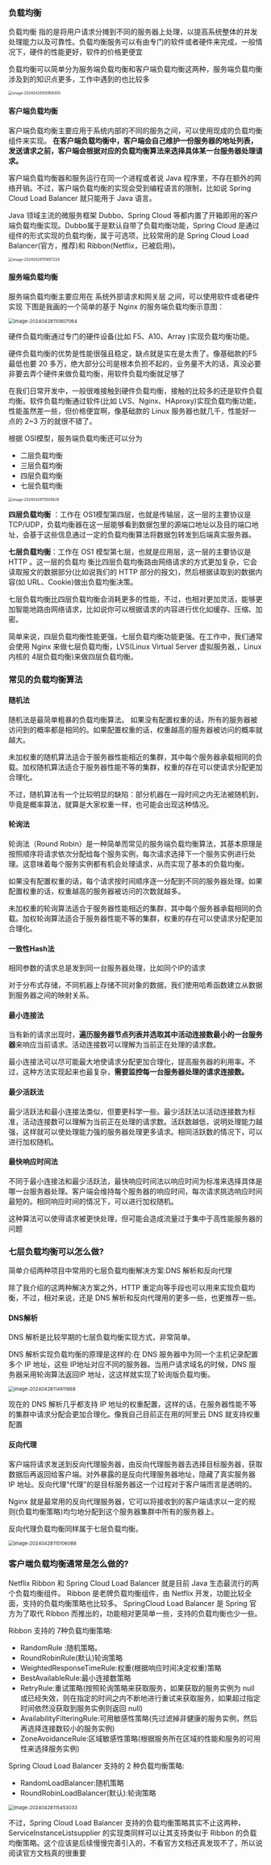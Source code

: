 ### **负载均衡**

负载均衡 指的是将用户请求分摊到不同的服务器上处理，以提高系统整体的并发处理能力以及可靠性。负载均衡服务可以有由专门的软件或者硬件来完成，一般情况下，硬件的性能更好，软件的价格更便宜

负载均衡可以简单分为服务端负载均衡和客户端负载均衡这两种，服务端负载均衡涉及到的知识点更多，工作中遇到的也比较多

<img src="https://palepics.oss-cn-guangzhou.aliyuncs.com/img/image-20240428105956305.png" alt="image-20240428105956305" style="zoom:50%;" />





#### **客户端负载均衡**

客户端负载均衡主要应用于系统内部的不同的服务之间，可以使用现成的负载均衡组件来实现。
**在客户端负载均衡中，客户端会自己维护一份服务器的地址列表，发送请求之前，客户端会根据对应的负载均衡算法来选择具体某一台服务器处理请求。**

客户端负载均衡器和服务运行在同一个进程或者说 Java 程序里，不存在额外的网络开销。不过，客户端负载均衡的实现会受到编程语言的限制，比如说 Spring Cloud Load Balancer 就只能用于 Java 语言。

Java 领域主流的微服务框架 Dubbo、Spring Cloud 等都内置了开箱即用的客户端负载均衡实现。Dubbo属于是默认自带了负载均衡功能，Spring Cloud 是通过组件的形式实现的负载均衡，属于可选项，比较常用的是 Spring Cloud Load Balancer(官方，推荐)和 Ribbon(Netflix，已被启用)。

<img src="https://palepics.oss-cn-guangzhou.aliyuncs.com/img/image-20240428110657224.png" alt="image-20240428110657224" style="zoom:50%;" />



#### **服务端负载均衡**

服务端负载均衡主要应用在 系统外部请求和网关层 之间，可以使用软件或者硬件实现
下图是我画的一个简单的基于 Nginx 的服务端负载均衡示意图：

<img src="https://palepics.oss-cn-guangzhou.aliyuncs.com/img/image-20240428110807064.png" alt="image-20240428110807064" style="zoom: 67%;" />

硬件负载均衡通过专门的硬件设备(比如 F5、A10、Array )实现负载均衡功能。

硬件负载均衡的优势是性能很强且稳定，缺点就是实在是太贵了。像基础款的F5 最低也要 20 多万，绝大部分公司是根本负担不起的，业务量不大的话，真没必要非要去弄个硬件来做负载均衡，用软件负载均衡就足够了

在我们日常开发中，一般很难接触到硬件负载均衡，接触的比较多的还是软件负载均衡。软件负载均衡通过软件(比如 LVS、Nginx、HAproxy)实现负载均衡功能，性能虽然差一些，但价格便宜啊，像基础款的 Linux 服务器也就几千，性能好一点的 2~3 万的就很不错了。



根据 OSI模型，服务端负载均衡还可以分为

- 二层负载均衡
- 三层负载均衡
- 四层负载均衡
- 七层负载均衡

<img src="https://palepics.oss-cn-guangzhou.aliyuncs.com/img/image-20240428111005828.png" alt="image-20240428111005828" style="zoom:50%;" />



**四层负载均衡** ：工作在 OS1模型第四层，也就是传输层，这一层的主要协议是 TCP/UDP，负载均衡器在这一层能够看到数据包里的源端口地址以及目的端口地址，会基于这些信息通过一定的负载均衡算法将数据包转发到后端真实服务器。

**七层负载均衡**：工作在 OS1 模型第七层，也就是应用层，这一层的主要协议是 HTTP 。这一层的负载均
衡比四层负载均衡路由网络请求的方式更加复杂，它会读取报文的数据部分(比如说我们的 HTTP 部分的报文)，然后根据读取到的数据内容(如 URL、Cookie)做出负载均衡决策。

七层负载均衡比四层负载均衡会消耗更多的性能，不过，也相对更加灵活，能够更加智能地路由网络请求，比如说你可以根据请求的内容进行优化如缓存、压缩、加密。

简单来说，四层负载均衡性能更强，七层负载均衡功能更强。在工作中，我们通常会使用 Nginx 来做七层负载均衡，LVS(Linux Virtual Server 虚拟服务器,，Linux 内核的 4层负载均衡)来做四层负载均衡。



### **常见的负载均衡算法**

#### **随机法**

随机法是最简单粗暴的负载均衡算法。
如果没有配置权重的话，所有的服务器被访问到的概率都是相同的。如果配置权重的话，权重越高的服务器被访问的概率就越大。

未加权重的随机算法适合于服务器性能相近的集群，其中每个服务器承载相同的负载。加权随机算法适合于服务器性能不等的集群，权重的存在可以使请求分配更加合理化。

不过，随机算法有一个比较明显的缺陷：部分机器在一段时间之内无法被随机到，毕竟是概率算法，就算是大家权重一样，也可能会出现这种情况。



#### **轮询法**

轮询法（Round Robin）是一种简单而常见的服务端负载均衡算法，其基本原理是按照顺序将请求依次分配给每个服务实例，每次请求选择下一个服务实例进行处理。这意味着每个服务实例都有机会处理请求，从而实现了基本的负载均衡。

如果没有配置权重的话，每个请求按时间顺序逐一分配到不同的服务器处理。如果配置权重的话，权重越高的服务器被访问的次数就越多。

未加权重的轮询算法适合于服务器性能相近的集群，其中每个服务器承载相同的负载。加权轮询算法适合于服务器性能不等的集群，权重的存在可以使请求分配更加合理化。



#### **一致性Hash法**

相同参数的请求总是发到同一台服务器处理，比如同个IP的请求

对于分布式存储，不同机器上存储不同对象的数据，我们使用哈希函数建立从数据到服务器之间的映射关系。



#### **最小连接法**

当有新的请求出现时，**遍历服务器节点列表并选取其中活动连接数最小的一台服务器**来响应当前请求。活动连接数可以理解为当前正在处理的请求数。

最小连接法可以尽可能最大地使请求分配更加合理化，提高服务器的利用率。不过，这种方法实现起来也最复杂，**需要监控每一台服务器处理的请求连接数。**



#### **最少活跃法**

最少活跃法和最小连接法类似，但要更科学一些。最少活跃法以活动连接数为标准，活动连接数可以理解为当前正在处理的请求数。活跃数越低，说明处理能力越强，这样就可以使处理能力强的服务器处理更多请求。相同活跃数的情况下，可以进行加权随机。



#### **最快响应时间法**

不同于最小连接法和最少活跃法，最快响应时间法以响应时间为标准来选择具体是哪一台服务器处理。客户端会维持每个服务器的响应时间，每次请求挑选响应时间最短的。相同响应时间的情况下，可以进行加权随机。

这种算法可以使得请求被更快处理，但可能会造成流量过于集中于高性能服务器的问题





### **七层负载均衡可以怎么做?**

简单介绍两种项目中常用的七层负载均衡解决方案:DNS 解析和反向代理

除了我介绍的这两种解决方案之外，HTTP 重定向等手段也可以用来实现负载均衡，不过，相对来说，还是 DNS 解析和反向代理用的更多一些，也更推荐一些。

#### **DNS解析**

DNS 解析是比较早期的七层负载均衡实现方式，非常简单。

DNS 解析实现负载均衡的原理是这样的:在 DNS 服务器中为同一个主机记录配置多个 IP 地址，这些 IP地址对应不同的服务器。当用户请求域名的时候，DNS 服务器采用轮询算法返回IP 地址，这这样就实现了轮询版负载均衡。

<img src="https://palepics.oss-cn-guangzhou.aliyuncs.com/img/image-20240428114911868.png" alt="image-20240428114911868" style="zoom: 67%;" />

现在的 DNS 解析几乎都支持 IP 地址的权重配置，这样的话，在服务器性能不等的集群中请求分配会更加合理化。像我自己目前正在用的阿里云 DNS 就支持权重配置



#### **反向代理**

客户端将请求发送到反向代理服务器，由反向代理服务器去选择目标服务器，获取数据后再返回给客户端。对外暴露的是反向代理服务器地址，隐藏了真实服务器 IP 地址。反向代理“代理”的是目标服务器这一个过程对于客户端而言是透明的。

Nginx 就是最常用的反向代理服务器，它可以将接收到的客户端请求以一定的规则(负载均衡策略)均匀地分配到这个服务器集群中所有的服务器上。

反向代理负载均衡同样属于七层负载均衡。

<img src="https://palepics.oss-cn-guangzhou.aliyuncs.com/img/image-20240428115106088.png" alt="image-20240428115106088" style="zoom: 67%;" />





### **客户端负载均衡通常是怎么做的?**

Netflix Ribbon 和 Spring Cloud Load Balancer 就是目前 Java 生态最流行的两个负载均衡组件。
Ribbon 是老牌负载均衡组件，由 Netflix 开发，功能比较全面，支持的负载均衡策略也比较多。 SpringCloud Load Balancer 是 Spring 官方为了取代 Ribbon 而推出的，功能相对更简单一些，支持的负载均衡也少一些。



Ribbon 支持的 7种负载均衡策略:

- RandomRule :随机策略。
- RoundRobinRule(默认)轮询策略
- WeightedResponseTimeRule:权重(根据响应时间决定权重)策略
- BestAvailableRule:最小连接数策略
- RetryRule:重试策略(按照轮询策略来获取服务，如果获取的服务实例为 null 或已经失效，则在指定的时间之内不断地进行重试来获取服务，如果超过指定时间依然没获取到服务实例则返回 null)
- AvailabilityFilteringRule:可用敏感性策略(先过滤掉非健康的服务实例，然后再选择连接数较小的服务实例)
- ZoneAvoidanceRule:区域敏感性策略(根据服务所在区域的性能和服务的可用性来选择服务实例)

Spring Cloud Load Balancer 支持的 2 种负载均衡策略:

- RandomLoadBalancer:随机策略
- RoundRobinLoadBalancer(默认):轮询策略

<img src="https://palepics.oss-cn-guangzhou.aliyuncs.com/img/image-20240428115453033.png" alt="image-20240428115453033" style="zoom: 67%;" />

不过，Spring Cloud Load Balancer 支持的负载均衡策略其实不止这两种，ServiceInstanceListsupplier 的实现类同样可以让其支持类似于 Ribbon 的负载均衡策略。这个应该是后续慢慢完善引入的，不看官方文档还真发现不了，所以说阅读官方文档真的很重要




